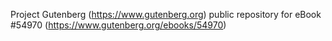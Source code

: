 Project Gutenberg (https://www.gutenberg.org) public repository for
eBook #54970 (https://www.gutenberg.org/ebooks/54970)
